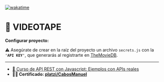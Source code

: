 [![wakatime](https://wakatime.com/badge/user/9e0548e0-ba44-4650-b0f1-5ece84453209/project/018b8d02-261f-458b-87f4-91ec8ed10538.svg)](https://wakatime.com/badge/user/9e0548e0-ba44-4650-b0f1-5ece84453209/project/018b8d02-261f-458b-87f4-91ec8ed10538)
# :vhs: VIDEOTAPE

**Configurar proyecto:**

:warning: Asegúrate de crear en la raíz del proyecto un archivo `secrets.js` con la **`'API KEY'`**, que generarás al registrarte en [TheMovieDB](https://developer.themoviedb.org/docs).

---

- [:green_book: Curso de API REST con Javascript: Ejemplos con APIs reales](https://platzi.com/cursos/api-practico/)
- **:man_student: Certificado: [platzi/CabosManuel](https://platzi.com/p/CabosManuel/curso/2986-api-practico/diploma/detalle/)**
